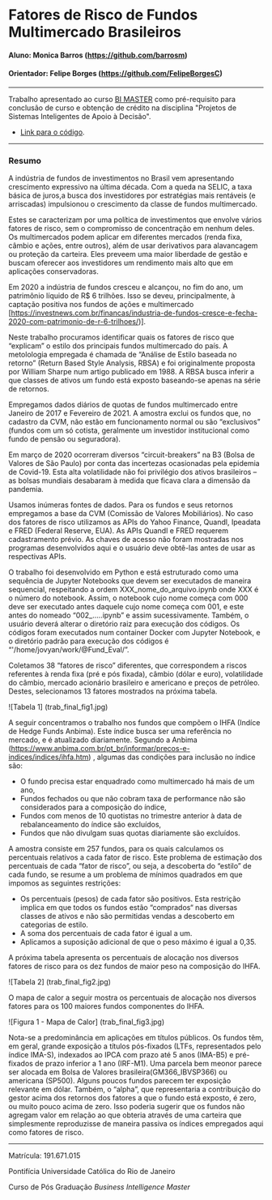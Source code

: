 # Fatores de Risco de Fundos Multimercado Brasileiros

#### Aluno: Monica Barros (https://github.com/barrosm)
#### Orientador: Felipe Borges (https://github.com/FelipeBorgesC)

---

Trabalho apresentado ao curso [BI MASTER](https://ica.puc-rio.ai/bi-master) como pré-requisito para conclusão de curso e obtenção de crédito na disciplina "Projetos de Sistemas Inteligentes de Apoio à Decisão".

- [Link para o código](https://github.com/barrosm/BIMASTER_CODE_PUBLIC/tree/master).


---

### Resumo

A indústria de fundos de investimentos no Brasil vem apresentando crescimento expressivo na última década. Com a queda na SELIC, a taxa básica de juros,a busca dos investidores por estratégias mais rentáveis (e arriscadas) impulsionou o crescimento da classe de fundos multimercado. 

Estes se caracterizam por uma política de investimentos que envolve vários fatores de risco, sem o compromisso de concentração em nenhum deles. Os multimercados podem aplicar em diferentes mercados (renda fixa, câmbio e ações, entre outros), além de usar derivativos para alavancagem ou proteção da carteira. Eles preveem uma maior liberdade de gestão e buscam oferecer aos investidores um rendimento mais alto que em aplicações conservadoras.

Em 2020 a indústria de fundos cresceu e alcançou, no fim do ano, um patrimônio líquido de R$ 6 trilhões. Isso se deveu, principalmente, à captação positiva nos fundos de ações e multimercado [https://investnews.com.br/financas/industria-de-fundos-cresce-e-fecha-2020-com-patrimonio-de-r-6-trilhoes/)].

Neste trabalho procuramos identificar quais os fatores de risco que “explicam” o estilo dos principais fundos multimercado do país. A metolologia empregada é chamada de “Análise de Estilo baseada no retorno” (Return Based Style Analysis, RBSA) e foi originalmente proposta por William Sharpe num artigo publicado em 1988.  A RBSA busca inferir a que classes de ativos um fundo está exposto baseando-se apenas na série de retornos.

Empregamos dados diários de quotas de fundos multimercado entre Janeiro de 2017 e Fevereiro de 2021. A amostra exclui os fundos que, no cadastro da CVM, não estão em funcionamento normal ou são “exclusivos” (fundos com um só cotista, geralmente um investidor institucional como fundo de pensão ou seguradora).

Em março de 2020 ocorreram diversos “circuit-breakers” na B3 (Bolsa de Valores de São Paulo) por conta das incertezas ocasionadas pela epidemia de Covid-19. Esta alta volatilidade não foi privilégio dos ativos brasileiros – as bolsas mundiais desabaram à medida que ficava clara a dimensão da pandemia. 

Usamos inúmeras fontes de dados. Para os fundos e seus retornos empregamos a base da CVM (Comissão de Valores Mobiliários). No caso dos fatores de risco utilizamos as APIs do Yahoo Finance, Quandl, Ipeadata e FRED (Federal Reserve, EUA). As APIs Quandl e  FRED requerem cadastramento prévio. As chaves de acesso não foram mostradas nos programas desenvolvidos aqui e o usuário deve obtê-las antes de usar as respectivas APIs.

O trabalho foi desenvolvido em Python e está estruturado como uma sequência de Jupyter Notebooks que devem ser executados de maneira sequencial, respeitando a ordem XXX_nome_do_arquivo.ipynb onde XXX é o número do notebook. Assim, o notebook cujo nome começa com 000 deve ser executado antes daquele cujo nome começa com 001, e este antes do nomeado “002_.....ipynb” e assim sucessivamente. Também, o usuário deverá alterar o diretório raiz para execução dos códigos. Os códigos foram executados num container Docker com Jupyter Notebook, e o diretório padrão para execução dos códigos é “'/home/jovyan/work/@Fund_Eval/”.

Coletamos 38 “fatores de risco” diferentes, que correspondem a riscos referentes à renda fixa (pré e pós fixada), câmbio (dólar e euro), volatilidade do câmbio, mercado acionário brasileiro e americano e preços de petróleo. Destes, selecionamos 13 fatores mostrados na próxima tabela.

![Tabela 1] (trab_final_fig1.jpg)

A seguir concentramos o trabalho nos fundos que compõem o IHFA (Indíce de Hedge Funds Anbima). Este índice busca ser uma referência no mercado, e é atualizado diariamente.  Segundo a Anbima (https://www.anbima.com.br/pt_br/informar/precos-e-indices/indices/ihfa.htm) , algumas das condições para inclusão no índice são:
- O fundo precisa estar enquadrado como multimercado há mais de um ano,
- Fundos fechados ou que não cobram taxa de performance não são considerados para a composição do índice,
- Fundos com menos de 10 quotistas no trimestre anterior à data de rebalanceamento do índice são excluídos,
- Fundos que não divulgam suas quotas diariamente são excluídos.


A amostra consiste em 257 fundos, para os quais calculamos os percentuais relativos a cada fator de risco.  Este problema de estimação dos percentuais de cada “fator de risco”, ou seja, a descoberta do “estilo” de cada fundo, se resume a um problema de mínimos quadrados em que impomos as seguintes restrições:
- Os percentuais (pesos) de cada fator são positivos. Esta restrição implica em que todos os fundos estão “comprados“ nas diversas classes de ativos e não são permitidas vendas a descoberto em categorias de estilo.
- A soma dos percentuais de cada fator é igual a um.
- Aplicamos a suposição adicional de que o peso máximo é igual a 0,35.

A próxima tabela apresenta os percentuais de alocação nos diversos fatores de risco para os dez fundos de maior peso na composição do IHFA.

![Tabela 2] (trab_final_fig2.jpg)

O  mapa de calor a seguir mostra os percentuais de alocação nos diversos fatores para os 100 maiores fundos componentes do IHFA.

![Figura 1 - Mapa de Calor] (trab_final_fig3.jpg)

Nota-se a predominância em aplicações em títulos públicos. Os fundos têm, em geral, grande exposição a títulos pós-fixados (LTFs, representados pelo índice IMA-S), indexados ao IPCA com prazo até 5 anos (IMA-B5) e pré-fixados de prazo inferior a 1 ano (IRF-M1). Uma parcela bem meonor parece ser alocada em Bolsa de Valores brasileira(GM366_IBVSP366) ou americana (SP500). Alguns poucos fundos parecem ter exposição relevante em dólar. Também, o “alpha”, que representaria a contribuição do gestor acima dos retornos dos fatores a que o fundo está exposto, é zero, ou muito pouco acima de zero. Isso poderia sugerir que os fundos não agregam valor em relação ao que obteria através de uma carteira que simplesmente reproduzisse de maneira passiva os índices empregados aqui como fatores de risco.


---

Matrícula: 191.671.015

Pontifícia Universidade Católica do Rio de Janeiro

Curso de Pós Graduação *Business Intelligence Master*
